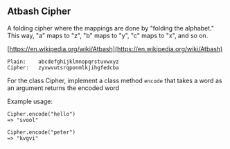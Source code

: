 ## Atbash Cipher

A folding cipher where the mappings are done by "folding the alphabet." This way, "a" maps to "z", "b" maps to "y", "c" maps to "x", and so on.

[https://en.wikipedia.org/wiki/Atbash](https://en.wikipedia.org/wiki/Atbash)
```
Plain:    abcdefghijklmnopqrstuvwxyz
Cipher:   zyxwvutsrqponmlkjihgfedcba
```

For the class Cipher, implement a class method `encode` that takes a word as an argument returns the encoded word

Example usage:

```
Cipher.encode("hello")
=> "svool"

Cipher.encode("peter")
=> "kvgvi"

```
